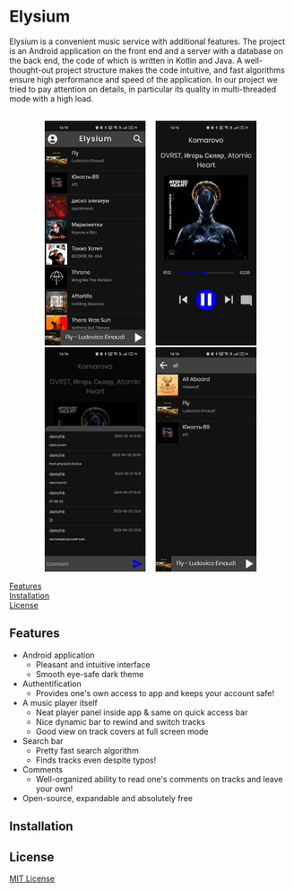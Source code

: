 # Elysium 

Elysium is a convenient music service with additional features.
The project is an Android application on the front end and a server with
a database on the back end, the code of which is written in Kotlin and Java.
A well-thought-out project structure makes the code intuitive, 
and fast algorithms ensure high performance and speed of the application. 
In our project we tried to pay attention on details, in particular its quality 
in multi-threaded mode with a high load.<br/><br/>

<p align="middle">
  <img src="https://github.com/ElysiumHSE/Elysium/blob/release/Screenshots/mainPage.jpg" height="400" hspace="7" />
  <img src="https://github.com/ElysiumHSE/Elysium/blob/release/Screenshots/fullTrack.jpg" height="400" hspace="7" />
  <img src="https://github.com/ElysiumHSE/Elysium/blob/release/Screenshots/comments.jpg" height="400" hspace="7" /> 
  <img src="https://github.com/ElysiumHSE/Elysium/blob/release/Screenshots/search.jpg" height="400" hspace="7" />
</p>

[Features](#Features)<br/>
[Installation](#Installation)<br/>
[License](#License)<br/>

## Features
* Android application
   * Pleasant and intuitive interface
   * Smooth eye-safe dark theme
* Authentification
   * Provides one's own access to app and keeps your account safe!
* A music player itself
   * Neat player panel inside app & same on quick access bar
   * Nice dynamic bar to rewind and switch tracks
   * Good view on track covers at full screen mode
* Search bar
   * Pretty fast search algorithm
   * Finds tracks even despite typos!
* Comments
   * Well-organized ability to read one's comments on tracks and leave your own!
* Open-source, expandable and absolutely free

## Installation

## License
[MIT License](https://github.com/ElysiumHSE/Elysium/blob/master/LICENSE)